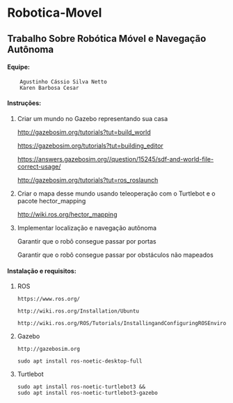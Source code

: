 # Robotica-Movel

## Trabalho Sobre Robótica Móvel e Navegação Autônoma

#### Equipe:

        Agustinho Cássio Silva Netto
        Karen Barbosa Cesar

#### Instruções:

1. Criar um mundo no Gazebo representando sua casa

    http://gazebosim.org/tutorials?tut=build_world
    
    https://gazebosim.org/tutorials?tut=building_editor
    
    https://answers.gazebosim.org//question/15245/sdf-and-world-file-correct-usage/
    
    http://gazebosim.org/tutorials?tut=ros_roslaunch
    
2. Criar o mapa desse mundo usando teleoperação com o Turtlebot e o pacote hector_mapping

    http://wiki.ros.org/hector_mapping
  
3. Implementar localização e navegação autônoma

    Garantir que o robô consegue passar por portas
    
    Garantir que o robô consegue passar por obstáculos não mapeados
      

#### Instalação e requisitos:

1. ROS

       https://www.ros.org/
       
       http://wiki.ros.org/Installation/Ubuntu
       
       http://wiki.ros.org/ROS/Tutorials/InstallingandConfiguringROSEnvironment
       
       
2. Gazebo

       http://gazebosim.org
       
       sudo apt install ros-noetic-desktop-full
       
       
  
3. Turtlebot

    ```shell
    sudo apt install ros-noetic-turtlebot3 && 
    sudo apt install ros-noetic-turtlebot3-gazebo
    ```



